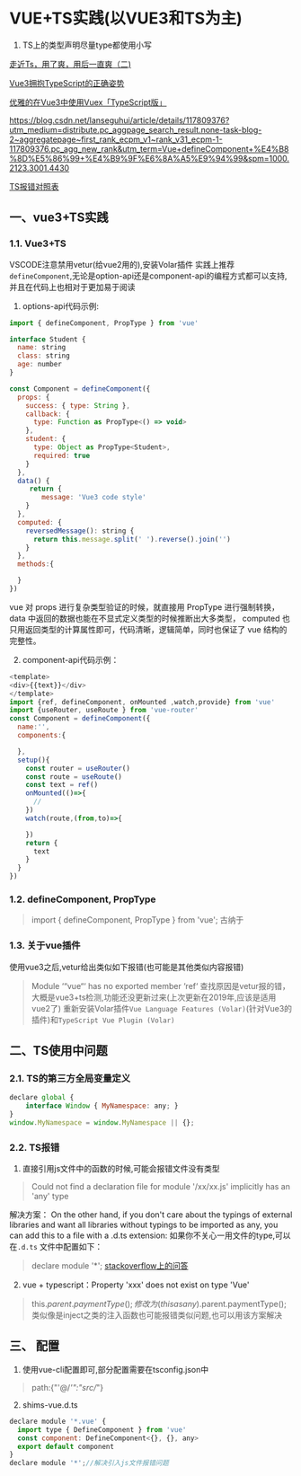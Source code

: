 # VUE+TS实践(以VUE3和TS为主)
1. TS上的类型声明尽量type都使用小写

[走近Ts，用了爽，用后一直爽（二)](https://segmentfault.com/a/1190000038540091)

[Vue3拥抱TypeScript的正确姿势](https://juejin.cn/post/6875713523968802829)

[优雅的在Vue3中使用Vuex「TypeScript版」](https://www.imsle.com/archives/105.html)





https://blog.csdn.net/lanseguhui/article/details/117809376?utm_medium=distribute.pc_aggpage_search_result.none-task-blog-2~aggregatepage~first_rank_ecpm_v1~rank_v31_ecpm-1-117809376.pc_agg_new_rank&utm_term=Vue+defineComponent+%E4%B8%8D%E5%86%99+%E4%B9%9F%E6%8A%A5%E9%94%99&spm=1000.2123.3001.4430

[TS报错对照表](https://blog.csdn.net/weixin_42659625/article/details/81002985)
 
## 一、vue3+TS实践
### 1.1. Vue3+TS
 VSCODE注意禁用vetur(给vue2用的),安装Volar插件 
 实践上推荐`defineComponent`,无论是option-api还是component-api的编程方式都可以支持,并且在代码上也相对于更加易于阅读
1. options-api代码示例:
```javascript
import { defineComponent, PropType } from 'vue'

interface Student {
  name: string
  class: string
  age: number
}

const Component = defineComponent({
  props: {
    success: { type: String },
    callback: {
      type: Function as PropType<() => void>
    },
    student: {
      type: Object as PropType<Student>,
      required: true
    }
  },
  data() {
     return {
      	message: 'Vue3 code style'
    }
  },
  computed: {
    reversedMessage(): string {
      return this.message.split(' ').reverse().join('')
    }
  },
  methods:{

  }
})

```
vue 对 props 进行复杂类型验证的时候，就直接用 PropType 进行强制转换， data 中返回的数据也能在不显式定义类型的时候推断出大多类型， computed 也只用返回类型的计算属性即可，代码清晰，逻辑简单，同时也保证了 vue 结构的完整性。

2. component-api代码示例：
```javascript
<template>
<div>{{text}}</div>
</template>
import {ref, defineComponent, onMounted ,watch,provide} from 'vue'
import {useRouter, useRoute } from 'vue-router'
const Component = defineComponent({
  name:'',
  components:{

  },
  setup(){
    const router = useRouter()
    const route = useRoute()
    const text = ref()
    onMounted(()=>{
      //
    })
    watch(route,(from,to)=>{

    })
    return {
      text
    }
  }
})

```

### 1.2. defineComponent, PropType
> import { defineComponent, PropType } from 'vue';
古纳于
 

### 1.3. 关于vue插件
使用vue3之后,vetur给出类似如下报错(也可能是其他类似内容报错)
>Module ‘“vue“‘ has no exported member ‘ref‘
查找原因是vetur报的错，大概是vue3+ts检测,功能还没更新过来(上次更新在2019年,应该是适用vue2了)
重新安装Volar插件`Vue Language Features (Volar)`(针对Vue3的插件)和`TypeScript Vue Plugin (Volar)`



## 二、TS使用中问题

### 2.1. TS的第三方全局变量定义
```javascript
declare global {
    interface Window { MyNamespace: any; }
}
window.MyNamespace = window.MyNamespace || {};
```
 

### 2.2. TS报错
1. 直接引用js文件中的函数的时候,可能会报错文件没有类型 
>Could not find a declaration file for module '/xx/xx.js' implicitly has an 'any' type

解决方案：
 On the other hand, if you don't care about the typings of external libraries and want all libraries without typings to be imported as any, you can add this to a file with a .d.ts extension:
 如果你不关心一用文件的type,可以在`.d.ts` 文件中配置如下：
>declare module '*';
[stackoverflow上的问答](https://stackoverflow.com/questions/41292559/could-not-find-a-declaration-file-for-module-module-name-path-to-module-nam)
2. vue + typescript：Property 'xxx' does not exist on type 'Vue'
> this.$parent.paymentType();
修改为
>(this as any).$parent.paymentType();
类似像是inject之类的注入函数也可能报错类似问题,也可以用该方案解决

## 三、 配置
1. 使用vue-cli配置即可,部分配置需要在tsconfig.json中
>path:{"'@/*'":"src/*"}
2. shims-vue.d.ts
```javascript
declare module '*.vue' {
  import type { DefineComponent } from 'vue'
  const component: DefineComponent<{}, {}, any>
  export default component
}
declare module '*';//解决引入js文件报错问题
```
